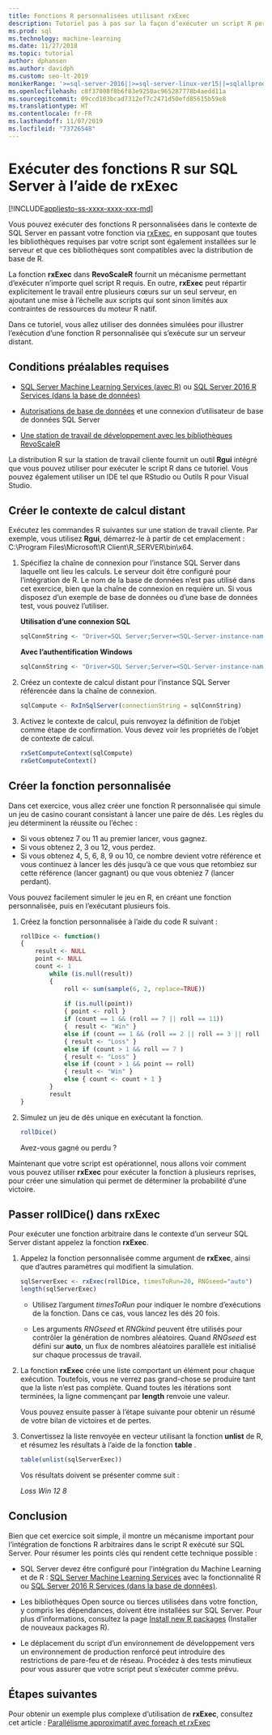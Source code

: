 ```yaml
---
title: Fonctions R personnalisées utilisant rxExec
description: Tutoriel pas à pas sur la façon d’exécuter un script R personnalisé sur SQL Server à l’aide des fonctions RevoScaleR.
ms.prod: sql
ms.technology: machine-learning
ms.date: 11/27/2018
ms.topic: tutorial
author: dphansen
ms.author: davidph
ms.custom: seo-lt-2019
monikerRange: '>=sql-server-2016||>=sql-server-linux-ver15||=sqlallproducts-allversions'
ms.openlocfilehash: c8f37008f8b6f83e9250ac965287778b4aedd11a
ms.sourcegitcommit: 09ccd103bcad7312ef7c2471d50efd85615b59e8
ms.translationtype: HT
ms.contentlocale: fr-FR
ms.lasthandoff: 11/07/2019
ms.locfileid: "73726548"
---
```

# <a name="run-custom-r-functions-on-sql-server-using-rxexec"></a>Exécuter des fonctions R sur SQL Server à l’aide de rxExec
[!INCLUDE[appliesto-ss-xxxx-xxxx-xxx-md](../../includes/appliesto-ss-xxxx-xxxx-xxx-md.md)]

Vous pouvez exécuter des fonctions R personnalisées dans le contexte de SQL Server en passant votre fonction via [rxExec](https://docs.microsoft.com/machine-learning-server/r-reference/revoscaler/rxexec), en supposant que toutes les bibliothèques requises par votre script sont également installées sur le serveur et que ces bibliothèques sont compatibles avec la distribution de base de R. 

La fonction **rxExec** dans **RevoScaleR** fournit un mécanisme permettant d’exécuter n’importe quel script R requis. En outre, **rxExec** peut répartir explicitement le travail entre plusieurs cœurs sur un seul serveur, en ajoutant une mise à l’échelle aux scripts qui sont sinon limités aux contraintes de ressources du moteur R natif.

Dans ce tutoriel, vous allez utiliser des données simulées pour illustrer l’exécution d’une fonction R personnalisée qui s’exécute sur un serveur distant.

## <a name="prerequisites"></a>Conditions préalables requises

+ [SQL Server Machine Learning Services (avec R)](../install/sql-machine-learning-services-windows-install.md) ou [SQL Server 2016 R Services (dans la base de données)](../install/sql-r-services-windows-install.md)
  
+ [Autorisations de base de données](../security/user-permission.md) et une connexion d’utilisateur de base de données SQL Server

+ [Une station de travail de développement avec les bibliothèques RevoScaleR](../r/set-up-a-data-science-client.md)

La distribution R sur la station de travail cliente fournit un outil **Rgui** intégré que vous pouvez utiliser pour exécuter le script R dans ce tutoriel. Vous pouvez également utiliser un IDE tel que RStudio ou Outils R pour Visual Studio.

## <a name="create-the-remote-compute-context"></a>Créer le contexte de calcul distant

Exécutez les commandes R suivantes sur une station de travail cliente. Par exemple, vous utilisez **Rgui**, démarrez-le à partir de cet emplacement : C:\Program Files\Microsoft\R Client\R_SERVER\bin\x64\.

1. Spécifiez la chaîne de connexion pour l’instance SQL Server dans laquelle ont lieu les calculs. Le serveur doit être configuré pour l’intégration de R. Le nom de la base de données n’est pas utilisé dans cet exercice, bien que la chaîne de connexion en requière un. Si vous disposez d’un exemple de base de données ou d’une base de données test, vous pouvez l’utiliser.

    **Utilisation d’une connexion SQL**

    ```R
    sqlConnString <- "Driver=SQL Server;Server=<SQL-Server-instance-name>; Database=<database-name>;Uid=<SQL-user-name>;Pwd=<password>"
    ```

    **Avec l’authentification Windows**

    ```R
    sqlConnString <- "Driver=SQL Server;Server=<SQL-Server-instance-name>;Database=<database-name>;Trusted_Connection=True"
    ```

2. Créez un contexte de calcul distant pour l’instance SQL Server référencée dans la chaîne de connexion.

    ```R
    sqlCompute <- RxInSqlServer(connectionString = sqlConnString)
    ```

3. Activez le contexte de calcul, puis renvoyez la définition de l’objet comme étape de confirmation. Vous devez voir les propriétés de l’objet de contexte de calcul.

    ```R
    rxSetComputeContext(sqlCompute)
    rxGetComputeContext()
    ```

## <a name="create-the-custom-function"></a>Créer la fonction personnalisée

Dans cet exercice, vous allez créer une fonction R personnalisée qui simule un jeu de casino courant consistant à lancer une paire de dés. Les règles du jeu déterminent la réussite ou l’échec :

+ Si vous obtenez 7 ou 11 au premier lancer, vous gagnez.
+ Si vous obtenez 2, 3 ou 12, vous perdez.
+ Si vous obtenez 4, 5, 6, 8, 9 ou 10, ce nombre devient votre référence et vous continuez à lancer les dés jusqu’à ce que vous que retombiez sur cette référence (lancer gagnant) ou que vous obteniez 7 (lancer perdant).

Vous pouvez facilement simuler le jeu en R, en créant une fonction personnalisée, puis en l’exécutant plusieurs fois.

1.  Créez la fonction personnalisée à l’aide du code R suivant :
  
    ```R
    rollDice <- function()
    {
        result <- NULL
        point <- NULL
        count <- 1
            while (is.null(result))
            {
                roll <- sum(sample(6, 2, replace=TRUE))
  
                if (is.null(point))
                { point <- roll }
                if (count == 1 && (roll == 7 || roll == 11))
                {  result <- "Win" }
                else if (count == 1 && (roll == 2 || roll == 3 || roll == 12))
                { result <- "Loss" }
                else if (count > 1 && roll == 7 )
                { result <- "Loss" }
                else if (count > 1 && point == roll)
                { result <- "Win" }
                else { count <- count + 1 }
            }
            result
    }
    ```
  
2.  Simulez un jeu de dés unique en exécutant la fonction.
  
    ```R
    rollDice()
    ```
  
    Avez-vous gagné ou perdu ?
  
Maintenant que votre script est opérationnel, nous allons voir comment vous pouvez utiliser **rxExec** pour exécuter la fonction à plusieurs reprises, pour créer une simulation qui permet de déterminer la probabilité d’une victoire.

## <a name="pass-rolldice-in-rxexec"></a>Passer rollDice() dans rxExec

Pour exécuter une fonction arbitraire dans le contexte d’un serveur SQL Server distant appelez la fonction **rxExec**.

1. Appelez la fonction personnalisée comme argument de **rxExec**, ainsi que d’autres paramètres qui modifient la simulation.
  
    ```R
    sqlServerExec <- rxExec(rollDice, timesToRun=20, RNGseed="auto")
    length(sqlServerExec)
    ```
  
    + Utilisez l’argument *timesToRun* pour indiquer le nombre d’exécutions de la fonction.  Dans ce cas, vous lancez les dés 20 fois.
  
    + Les arguments *RNGseed* et *RNGkind* peuvent être utilisés pour contrôler la génération de nombres aléatoires. Quand *RNGseed* est défini sur **auto**, un flux de nombres aléatoires parallèle est initialisé sur chaque processus de travail.
  
2. La fonction **rxExec** crée une liste comportant un élément pour chaque exécution. Toutefois, vous ne verrez pas grand-chose se produire tant que la liste n’est pas complète. Quand toutes les itérations sont terminées, la ligne commençant par **length** renvoie une valeur.
  
    Vous pouvez ensuite passer à l’étape suivante pour obtenir un résumé de votre bilan de victoires et de pertes.
  
3. Convertissez la liste renvoyée en vecteur utilisant la fonction **unlist** de R, et résumez les résultats à l’aide de la fonction **table** .
  
    ```R
    table(unlist(sqlServerExec))
    ```
  
    Vos résultats doivent se présenter comme suit :
  
     *Loss  Win* *12  8*

## <a name="conclusion"></a>Conclusion

Bien que cet exercice soit simple, il montre un mécanisme important pour l’intégration de fonctions R arbitraires dans le script R exécuté sur SQL Server. Pour résumer les points clés qui rendent cette technique possible :

+ SQL Server devez être configuré pour l’intégration du Machine Learning et de R : [SQL Server Machine Learning Services](../install/sql-machine-learning-services-windows-install.md) avec la fonctionnalité R ou [SQL Server 2016 R Services (dans la base de données)](../install/sql-r-services-windows-install.md).

+ Les bibliothèques Open source ou tierces utilisées dans votre fonction, y compris les dépendances, doivent être installées sur SQL Server. Pour plus d’informations, consultez la page [Install new R packages](../r/install-additional-r-packages-on-sql-server.md) (Installer de nouveaux packages R).

+ Le déplacement du script d’un environnement de développement vers un environnement de production renforcé peut introduire des restrictions de pare-feu et de réseau. Procédez à des tests minutieux pour vous assurer que votre script peut s’exécuter comme prévu.

## <a name="next-steps"></a>Étapes suivantes

Pour obtenir un exemple plus complexe d’utilisation de **rxExec**, consultez cet article : [Parallélisme approximatif avec foreach et rxExec](https://blog.revolutionanalytics.com/2015/04/coarse-grain-parallelism-with-foreach-and-rxexec.html)
